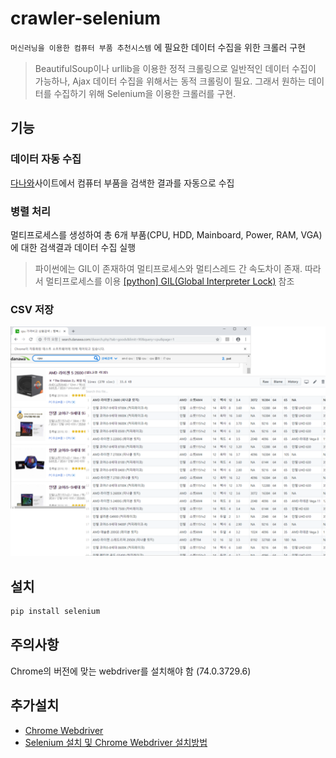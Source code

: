 # crawler-selenium
`머신러닝을 이용한 컴퓨터 부품 추천시스템` 에 필요한 데이터 수집을 위한 크롤러 구현

> BeautifulSoup이나 urllib을 이용한 정적 크롤링으로 일반적인 데이터 수집이 가능하나, Ajax 데이터 수집을 위해서는 동적 크롤링이 필요. 그래서 원하는 데이터를 수집하기 위해 Selenium을 이용한 크롤러를 구현.

## 기능
### 데이터 자동 수집
[다나와](http://danawa.com/)사이트에서 컴퓨터 부품을 검색한 결과를 자동으로 수집

### 병렬 처리
멀티프로세스를 생성하여 총 6개 부품(CPU, HDD, Mainboard, Power, RAM, VGA)에 대한 검색결과 데이터 수집 실행
> 파이썬에는 GIL이 존재하여 멀티프로세스와 멀티스레드 간 속도차이 존재. 따라서 멀티프로세스를 이용
[[python] GIL(Global Interpreter Lock)](https://118k.tistory.com/606) 참조

### CSV 저장
![](example_csv.png)
## 설치
```python
pip install selenium
```

## 주의사항
Chrome의 버전에 맞는 webdriver를 설치해야 함
(74.0.3729.6)

## 추가설치
- [Chrome Webdriver](http://chromedriver.chromium.org)
- [Selenium 설치 및 Chrome Webdriver 설치방법](http://blog.naver.com/PostView.nhn?blogId=kiddwannabe&logNo=221259054433&categoryNo=38&parentCategoryNo=0&viewDate=&currentPage=1&postListTopCurrentPage=1&from=search)
